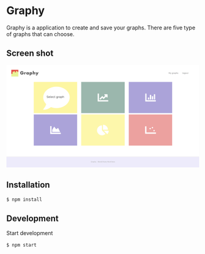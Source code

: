 # Graphy

Graphy is a application to create and save your graphs. There are five type of graphs that can choose.

## Screen shot
<img src="public/screenshot-home.png" alt="home image" title="home">

## Installation

```
$ npm install
```
## Development

Start development

```
$ npm start
```